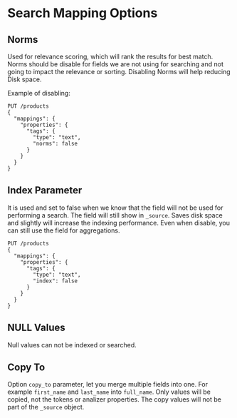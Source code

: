 # Search Mapping Options

## Norms

Used for relevance scoring, which will rank the results for best match. Norms should be disable
for fields we are not using for searching and not going to impact the relevance or sorting.
Disabling Norms will help reducing Disk space.

Example of disabling:

```
PUT /products
{
  "mappings": {
    "properties": {
      "tags": {
        "type": "text",
        "norms": false
      }
    }
  }
}
```

## Index Parameter

It is used and set to false when we know that the field will not be used for performing
a search. The field will still show in `_source`. Saves disk space and slightly will increase
the indexing performance. Even when disable, you can still use the field for aggregations.

```
PUT /products
{
  "mappings": {
    "properties": {
      "tags": {
        "type": "text",
        "index": false
      }
    }
  }
}
```

## NULL Values

Null values can not be indexed or searched.

## Copy To

Option `copy_to` parameter, let you merge multiple fields into one. For example `first_name` and
`last_name` into `full_name`. Only values will be copied, not the tokens or analizer properties.
The copy values will not be part of the `_source` object.